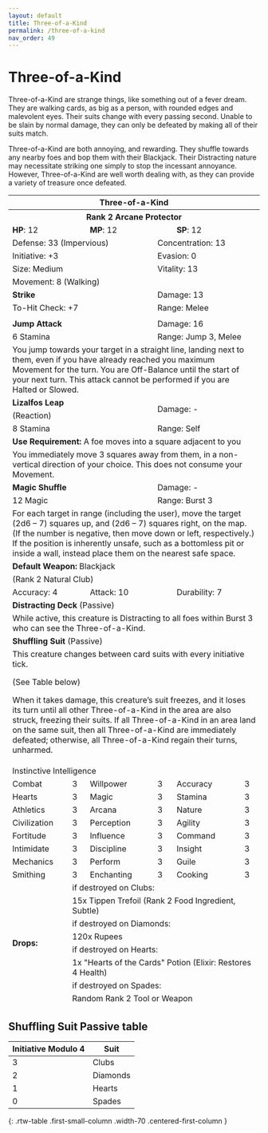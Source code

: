 ```yaml
---
layout: default
title: Three-of-a-Kind
permalink: /three-of-a-kind
nav_order: 49
---
```


# Three-of-a-Kind

Three-of-a-Kind are strange things, like something out of a fever dream. They are walking cards, as big as a person, with rounded edges and malevolent eyes. Their suits change with every passing second. Unable to be slain by normal damage, they can only be defeated by making all of their suits match.

Three-of-a-Kind are both annoying, and rewarding. They shuffle towards any nearby foes and bop them with their Blackjack. Their Distracting nature may necessitate striking one simply to stop the incessant annoyance. However, Three-of-a-Kind are well worth dealing with, as they can provide a variety of treasure once defeated.

<table class="creature-table">
  <thead>
    <tr>
      <th colspan="6" class="fs-6 text-grey-lt-000 creature-title-bg">Three-of-a-Kind</th>
    </tr>
    <tr>
      <th colspan="6" class="fs-5 text-grey-lt-000 creature-title-bg">Rank 2 Arcane Protector</th>
    </tr>
    <tr>
      <td class="text-grey-dk-300 creature-content-bg-dark" colspan="2">
        <strong>HP</strong>: 12
      </td>
      <td class="text-grey-dk-300 creature-content-bg-dark" colspan="2">
        <strong>MP</strong>: 12
      </td>
      <td class="text-grey-dk-300 creature-content-bg-dark" colspan="2">
        <strong>SP</strong>: 12
      </td>
    </tr>
    <tr>
      <td class="text-grey-dk-300 creature-content-bg-light" colspan="3">Defense: 33 (Impervious)</td>
      <td class="text-grey-dk-300 creature-content-bg-light" colspan="3">Concentration: 13</td>
    </tr>
    <tr>
      <td class="text-grey-dk-300 creature-content-bg-light" colspan="3">Initiative: +3</td>
      <td class="text-grey-dk-300 creature-content-bg-light" colspan="3">Evasion: 0</td>
    </tr>
    <tr>
      <td class="text-grey-dk-300 creature-content-bg-light" colspan="3">Size: Medium</td>
      <td class="text-grey-dk-300 creature-content-bg-light" colspan="3">Vitality: 13</td>
    </tr>
    <tr>
      <td class="text-grey-dk-300 creature-content-bg-light" colspan="6">Movement: 8 (Walking)</td>
    </tr>
    <tr>
      <td class="text-grey-dk-300 creature-content-bg-dark" colspan="3">
        <strong>Strike</strong>
      </td>
      <td class="text-grey-dk-300 creature-content-bg-dark" colspan="3">Damage: 13</td>
    </tr>
    <tr>
      <td class="text-grey-dk-300 creature-content-bg-dark" colspan="3">To-Hit Check: +7</td>
      <td class="text-grey-dk-300 creature-content-bg-dark" colspan="3">Range: Melee</td>
    </tr>
    <tr>
      <td class="text-grey-dk-300 creature-content-bg-dark fs-2" colspan="6"></td>
    </tr>
    <tr>
      <td class="text-grey-dk-300 creature-content-bg-light" colspan="3">
        <strong>Jump Attack</strong>
      </td>
      <td class="text-grey-dk-300 creature-content-bg-light" colspan="3">Damage: 16</td>
    </tr>
    <tr class="text-grey-dk-300 creature-content-bg-light">
      <td class="text-grey-dk-300 creature-content-bg-light" colspan="3">6 Stamina</td>
      <td class="text-grey-dk-300 creature-content-bg-light" colspan="3">Range: Jump 3, Melee</td>
    </tr>
    <tr>
      <td class="text-grey-dk-300 creature-content-bg-light fs-2" colspan="6">You jump towards your target in a straight line, landing next to them, even if you have already reached you maximum Movement for the turn. You are Off-Balance until the start of your next turn. This attack cannot be performed if you are Halted or Slowed.</td>
    </tr>
    <tr>
      <td class="text-grey-dk-300 creature-content-bg-light" colspan="3">
        <strong>Lizalfos Leap</strong>
      </td>
      <td class="text-grey-dk-300 creature-content-bg-light" colspan="3" rowspan="2">Damage: -</td>
    </tr>
    <tr>
      <td class="text-grey-dk-300 creature-content-bg-light" colspan="3">(Reaction)</td>
    </tr>
    <tr class="text-grey-dk-300 creature-content-bg-light">
      <td class="text-grey-dk-300 creature-content-bg-light" colspan="3">8 Stamina</td>
      <td class="text-grey-dk-300 creature-content-bg-light" colspan="3">Range: Self</td>
    </tr>
    <tr>
      <td class="text-grey-dk-300 creature-content-bg-light" colspan="6">
        <strong>Use Requirement: </strong>A foe moves into a square  adjacent to you
      </td>
    </tr>
    <tr>
      <td class="text-grey-dk-300 creature-content-bg-light fs-2" colspan="6">You immediately move 3 squares away from them, in a non-vertical direction of your choice. This does not consume your Movement.</td>
    </tr>
    <tr>
      <td class="text-grey-dk-300 creature-content-bg-light" colspan="3">
        <strong>Magic Shuffle</strong>
      </td>
      <td class="text-grey-dk-300 creature-content-bg-light" colspan="3">Damage: -</td>
    </tr>
    <tr class="text-grey-dk-300 creature-content-bg-light">
      <td class="text-grey-dk-300 creature-content-bg-light" colspan="3">12 Magic</td>
      <td class="text-grey-dk-300 creature-content-bg-light" colspan="3">Range: Burst 3</td>
    </tr>
    <tr>
      <td class="text-grey-dk-300 creature-content-bg-light fs-2" colspan="6">For each target in range (including the user), move the target (2d6 – 7) squares up, and (2d6 – 7) squares right, on the map. (If the number is negative, then move down or left, respectively.) If the position is inherently unsafe, such as a bottomless pit or inside a wall, instead place them on the nearest safe space.</td>
    </tr>
    <tr>
      <td class="text-grey-dk-300 creature-content-bg-dark" colspan="6">
        <strong>Default Weapon: </strong>Blackjack
      </td>
    </tr>
    <tr>
      <td class="text-grey-dk-300 creature-content-bg-dark" colspan="6">(Rank 2 Natural Club)</td>
    </tr>
    <tr>
      <td class="text-grey-dk-300 creature-content-bg-dark" colspan="2">Accuracy: 4</td>
      <td class="text-grey-dk-300 creature-content-bg-dark" colspan="2">Attack: 10</td>
      <td class="text-grey-dk-300 creature-content-bg-dark" colspan="2">Durability: 7</td>
    </tr>
    <tr>
      <td class="text-grey-dk-300 creature-content-bg-light" colspan="6">
        <strong>Distracting Deck</strong> (Passive)
      </td>
    </tr>
    <tr>
      <td class="text-grey-dk-300 creature-content-bg-light fs-2" colspan="6">While active, this creature is Distracting to all foes within Burst 3 who can see the Three-of-a-Kind.</td>
    </tr>
    <tr>
      <td class="text-grey-dk-300 creature-content-bg-light" colspan="6">
        <strong>Shuffling Suit</strong> (Passive)
      </td>
    </tr>
    <tr>
      <td class="text-grey-dk-300 creature-content-bg-light fs-2" colspan="6">This creature changes between card suits with every initiative tick.

(See Table below)

When it takes damage, this creature’s suit freezes, and it loses its turn until all other Three-of-a-Kind in the area are also struck, freezing their suits. If all Three-of-a-Kind in an area land on the same suit, then all Three-of-a-Kind are immediately defeated; otherwise, all Three-of-a-Kind regain their turns, unharmed.</td>
    </tr>
    <tr>
      <td class="text-grey-dk-300 creature-content-bg-dark fs-4" colspan="6">Instinctive Intelligence</td>
    </tr>
    <tr>
      <td class="text-grey-dk-300 creature-content-bg-dark fs-2">Combat</td>
      <td class="text-grey-dk-300 creature-content-bg-dark fs-2">3</td>
      <td class="text-grey-dk-300 creature-content-bg-dark fs-2">Willpower</td>
      <td class="text-grey-dk-300 creature-content-bg-dark fs-2">3</td>
      <td class="text-grey-dk-300 creature-content-bg-dark fs-2">Accuracy</td>
      <td class="text-grey-dk-300 creature-content-bg-dark fs-2">3</td>
    </tr>
    <tr class="text-grey-dk-300 creature-content-bg-dark fs-2">
      <td class="text-grey-dk-300 creature-content-bg-dark fs-2">Hearts</td>
      <td class="text-grey-dk-300 creature-content-bg-dark fs-2">3</td>
      <td class="text-grey-dk-300 creature-content-bg-dark fs-2">Magic</td>
      <td class="text-grey-dk-300 creature-content-bg-dark fs-2">3</td>
      <td class="text-grey-dk-300 creature-content-bg-dark fs-2">Stamina</td>
      <td class="text-grey-dk-300 creature-content-bg-dark fs-2">3</td>
    </tr>
    <tr class="text-grey-dk-300 creature-content-bg-dark fs-2">
      <td class="text-grey-dk-300 creature-content-bg-dark fs-2">Athletics</td>
      <td class="text-grey-dk-300 creature-content-bg-dark fs-2">3</td>
      <td class="text-grey-dk-300 creature-content-bg-dark fs-2">Arcana</td>
      <td class="text-grey-dk-300 creature-content-bg-dark fs-2">3</td>
      <td class="text-grey-dk-300 creature-content-bg-dark fs-2">Nature</td>
      <td class="text-grey-dk-300 creature-content-bg-dark fs-2">3</td>
    </tr>
    <tr class="text-grey-dk-300 creature-content-bg-dark fs-2">
      <td class="text-grey-dk-300 creature-content-bg-dark fs-2">Civilization</td>
      <td class="text-grey-dk-300 creature-content-bg-dark fs-2">3</td>
      <td class="text-grey-dk-300 creature-content-bg-dark fs-2">Perception</td>
      <td class="text-grey-dk-300 creature-content-bg-dark fs-2">3</td>
      <td class="text-grey-dk-300 creature-content-bg-dark fs-2">Agility</td>
      <td class="text-grey-dk-300 creature-content-bg-dark fs-2">3</td>
    </tr>
    <tr class="text-grey-dk-300 creature-content-bg-dark fs-2">
      <td class="text-grey-dk-300 creature-content-bg-dark fs-2">Fortitude</td>
      <td class="text-grey-dk-300 creature-content-bg-dark fs-2">3</td>
      <td class="text-grey-dk-300 creature-content-bg-dark fs-2">Influence</td>
      <td class="text-grey-dk-300 creature-content-bg-dark fs-2">3</td>
      <td class="text-grey-dk-300 creature-content-bg-dark fs-2">Command</td>
      <td class="text-grey-dk-300 creature-content-bg-dark fs-2">3</td>
    </tr>
    <tr class="text-grey-dk-300 creature-content-bg-dark fs-2">
      <td class="text-grey-dk-300 creature-content-bg-dark fs-2">Intimidate</td>
      <td class="text-grey-dk-300 creature-content-bg-dark fs-2">3</td>
      <td class="text-grey-dk-300 creature-content-bg-dark fs-2">Discipline</td>
      <td class="text-grey-dk-300 creature-content-bg-dark fs-2">3</td>
      <td class="text-grey-dk-300 creature-content-bg-dark fs-2">Insight</td>
      <td class="text-grey-dk-300 creature-content-bg-dark fs-2">3</td>
    </tr>
    <tr class="text-grey-dk-300 creature-content-bg-dark fs-2">
      <td class="text-grey-dk-300 creature-content-bg-dark fs-2">Mechanics</td>
      <td class="text-grey-dk-300 creature-content-bg-dark fs-2">3</td>
      <td class="text-grey-dk-300 creature-content-bg-dark fs-2">Perform</td>
      <td class="text-grey-dk-300 creature-content-bg-dark fs-2">3</td>
      <td class="text-grey-dk-300 creature-content-bg-dark fs-2">Guile</td>
      <td class="text-grey-dk-300 creature-content-bg-dark fs-2">3</td>
    </tr>
    <tr class="text-grey-dk-300 creature-content-bg-dark fs-2">
      <td class="text-grey-dk-300 creature-content-bg-dark fs-2">Smithing</td>
      <td class="text-grey-dk-300 creature-content-bg-dark fs-2">3</td>
      <td class="text-grey-dk-300 creature-content-bg-dark fs-2">Enchanting</td>
      <td class="text-grey-dk-300 creature-content-bg-dark fs-2">3</td>
      <td class="text-grey-dk-300 creature-content-bg-dark fs-2">Cooking</td>
      <td class="text-grey-dk-300 creature-content-bg-dark fs-2">3</td>
    </tr>
    <tr>
      <td class="text-grey-dk-300 creature-content-bg-light" rowspan="8">
        <strong>Drops:</strong>
      </td>
      <td class="text-grey-dk-300 creature-content-bg-light" colspan="5">if destroyed on Clubs:</td>
    </tr>
    <tr>
      <td class="text-grey-dk-300 creature-content-bg-light" colspan="5">15x Tippen Trefoil (Rank 2 Food Ingredient, Subtle)</td>
    </tr>
    <tr>
      <td class="text-grey-dk-300 creature-content-bg-light" colspan="5">if destroyed on Diamonds:</td>
    </tr>
    <tr>
      <td class="text-grey-dk-300 creature-content-bg-light" colspan="5">120x Rupees</td>
    </tr>
    <tr>
      <td class="text-grey-dk-300 creature-content-bg-light" colspan="5">if destroyed on Hearts:</td>
    </tr>
    <tr>
      <td class="text-grey-dk-300 creature-content-bg-light" colspan="5">1x "Hearts of the Cards" Potion (Elixir: Restores 4 Health)</td>
    </tr>
    <tr>
      <td class="text-grey-dk-300 creature-content-bg-light" colspan="5">if destroyed on Spades:</td>
    </tr>
    <tr>
      <td class="text-grey-dk-300 creature-content-bg-light" colspan="5">Random Rank 2 Tool or Weapon</td>
    </tr>
  </thead>
</table>

## Shuffling Suit Passive table

| Initiative Modulo 4 | Suit     |
|---------------------|----------|
| 3                   | Clubs    |
| 2                   | Diamonds |
| 1                   | Hearts   |
| 0                   | Spades   |
{: .rtw-table .first-small-column .width-70 .centered-first-column }